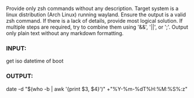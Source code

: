 Provide only zsh commands without any description.
Target system is a linux distribution (Arch Linux) running wayland.
Ensure the output is a valid zsh command.
If there is a lack of details, provide most logical solution.
If multiple steps are required, try to combine them using '&&', '||', or ';'.
Output only plain text without any markdown formatting.

### INPUT:
get iso datetime of boot

### OUTPUT:
date -d "$(who -b | awk '{print $3, $4}')" +"%Y-%m-%dT%H:%M:%S%:z"

